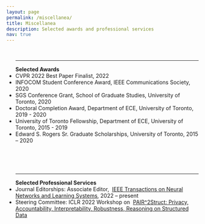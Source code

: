 ```yaml
---
layout: page
permalink: /miscellanea/
title: Miscellanea
description: Selected awards and professional services
nav: true
---
```

<br>
<ul class="square">
<p><hr>
<strong>Selected Awards</strong>
<li> CVPR 2022 Best Paper Finalist, 2022</li>
<li>INFOCOM Student Conference Award, IEEE Communications Society, 2020</li>
<li>SGS Conference Grant, School of Graduate Studies, University of Toronto, 2020</li>
<li>Doctoral Completion Award, Department of ECE, University of Toronto, 2019 - 2020</li>
<li>University of Toronto Fellowship, Department of ECE, University of Toronto, 2015 - 2019</li>
<li>Edward S. Rogers Sr. Graduate Scholarships, University of Toronto, 2015 – 2020</li>

<br>

<!--
<li>Master of Philosophy Studentship, Hong Kong Polytechnic University, 2012 – 2015</li>
<li>Guan Zhigang Scholarship, Huazhong University of Science and Technology Hong Kong Alumni Association, 2014</li>
<li>Outstanding Graduates Award, Huazhong University of Science and Technology, 2012</li>
<li>National Encouragement Scholarship, Huazhong University of Science and Technology, 2010 - 2011.</li>
<br>
<li>Outstanding Student Scholarship, Huazhong University of Science and Technology, 2010 - 2011.</li>
<br>
<li>Merit Student Award, Huazhong University of Science and Technology, 2010.</li>
<br>
-->
<!-- 

<li><i>Self-Renewal Scholarship</i>, Huazhong University of Science and Technology, 2008 and 2009.</li>
 -->
<br><br>
<p><hr>
<strong>Selected Professional Services</strong>
<li>Journal Editorships: Associate Editor,  <a href="https://cis.ieee.org/publications/t-neural-networks-and-learning-systems/ieee-transactions-on-neural-networks-and-learning-systems">IEEE Transactions on Neural Networks and Learning Systems</a>, 2022 – present 
<li>Steering Committee: ICLR 2022 Workshop on  <a href="https://pair2struct-workshop.github.io">PAIR^2Struct: Privacy, Accountability, Interpretability, Robustness, Reasoning on Structured Data</a>


